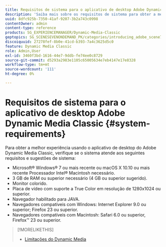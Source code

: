 ```yaml
---
title: Requisitos de sistema para o aplicativo de desktop Adobe Dynamic Media Classic
description: 'Saiba mais sobre os requisitos de sistema para obter a melhor experiência usando o Adobe Dynamic Media Classic. '
uuid: 8dfc925b-7350-41af-9207-3b2a743c0998
contentOwner: admin
content-type: reference
products: SG_EXPERIENCEMANAGER/Dynamic-Media-Classic
geptopics: SG_SCENESEVENONDEMAND_PK/categories/introducing_adobe_scene7
discoiquuid: 27278fef-8b0e-41cd-b393-7a4c3625d5c0
feature: Dynamic Media Classic
role: Admin,User
exl-id: 3460f3bd-1616-44e7-9ddb-fe74ee0c8729
source-git-commit: d5293a2983e1105c65005634e7eb4147e17e8328
workflow-type: tm+mt
source-wordcount: '111'
ht-degree: 0%

---
```


# Requisitos de sistema para o aplicativo de desktop Adobe Dynamic Media Classic {#system-requirements}

Para obter a melhor experiência usando o aplicativo de desktop do Adobe Dynamic Media Classic, verifique se o sistema atende aos seguintes requisitos e sugestões de sistema:

* Microsoft® Windows® 7 ou mais recente ou macOS X 10.10 ou mais recente Processador Intel® Macintosh necessário.
* 3 GB de RAM ou superior necessário (4 GB ou superior sugerido).
* Monitor colorido.
* Placa de vídeo com suporte a True Color em resolução de 1280x1024 ou superior.
* Navegador habilitado para JAVA.
* Navegadores compatíveis com Windows: Internet Explorer 9.0 ou superior; Firefox 23 ou superior.
* Navegadores compatíveis com Macintosh: Safari 6.0 ou superior, Firefox™ 23 ou superior.

>[!MORELIKETHIS]
>
>* [Limitações do Dynamic Media](/help/limitations.md)


